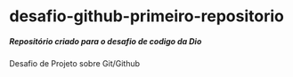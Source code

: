 # desafio-github-primeiro-repositorio
##### Repositório criado para o desafio de codigo da Dio


Desafio de Projeto sobre Git/Github 
